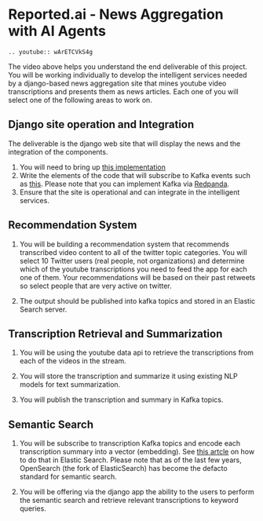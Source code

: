 # Reported.ai - News Aggregation with AI Agents


```{eval-rst}
.. youtube:: wArETCVkS4g
```

The video above helps you understand the end deliverable of this project. You will be working individually to develop the intelligent services needed by a django-based news aggregation site that mines youtube video transcriptions and presents them as news articles. Each one of you will select one of the following areas to work on.


## Django site operation and Integration

The deliverable is the django web site that will display the news and the integration of the components.

1. You will need to bring up [this implementation](https://realpython.com/build-a-content-aggregator-python/) 
2. Write the elements of the code that will subscribe to Kafka events such as [this](https://github.com/addu390/django-kafka). Please note that you can implement Kafka via [Redpanda](https://redpanda.com/). 
3. Ensure that the site is operational and can integrate in the intelligent services.

## Recommendation System

1. You will be building a recommendation system that recommends transcribed video content to all of the twitter topic categories. You will select 10 Twitter users (real people, not organizations) and determine which of the youtube transcriptions you need to feed the app for each one of them.  Your recommendations will be based on their past retweets so select people that are very active on twitter. 

2. The output should be published into kafka topics and stored in an Elastic Search server. 
   

## Transcription Retrieval and Summarization

1. You will be using the youtube data api to retrieve the transcriptions from each of the videos in the stream. 

2. You will store the transcription and summarize it using existing NLP models for text summarization. 

3. You will publish the transcription and summary in Kafka topics.  

## Semantic Search

1. You will be subscribe to transcription Kafka topics and  encode each transcription summary into a vector (embedding). See [this artcle](https://medium.com/version-1/vector-based-semantic-search-using-elasticsearch-48d7167b38f5) on how to do that in Elastic Search. Please note that as of the last few years, OpenSearch (the fork of ElasticSearch) has become the defacto standard for semantic search.

2. You will be offering via the django app the ability to the users to perform the semantic search and retrieve relevant transcriptions to keyword queries.




